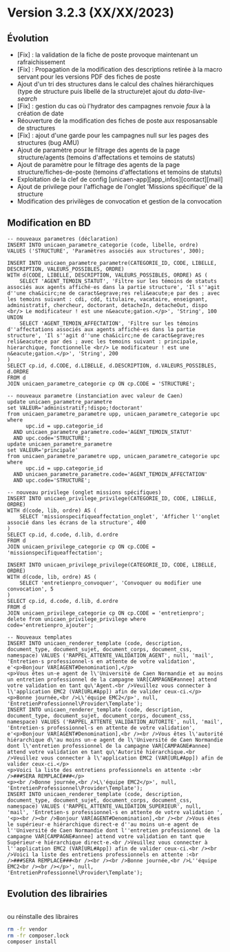 Version 3.2.3 (XX/XX/2023)
====

Évolution
---

- [Fix] : la validation de la fiche de poste provoque maintenant un rafraichissement
- [Fix] : Propagation de la modification des descriptions retirée à la macro servant pour les versions PDF des fiches de poste
- Ajout d'un tri des structures dans le calcul des chaînes hiérarchiques (type de structure puis libellé de la structure)et ajout du *data-live-search*
- [Fix] : gestion du cas où l'hydrator des campagnes renvoie *faux* à la création de date
- Réouverture de la modification des fiches de poste aux resposansable de structures
- [Fix] : ajout d'une garde pour les campagnes null sur les pages des structures (bug AMU)
- Ajout de paramètre pour le filtrage des agents de la page structure/agents (temoins d'affectations et temoins de statuts)
- Ajout de paramètre pour le filtrage des agents de la page structure/fiches-de-poste (temoins d'affectations et temoins de statuts)
- Exploitation de la clef de config [unicaen-app][app_infos][contact][mail] 
- Ajout de privilege pour l'affichage de l'onglet 'Missions spécifique' de la structure
- Modification des privilèges de convocation et gestion de la convocation

Modification en BD
---

```postgresql
-- nouveaux parametres (déclaration)
INSERT INTO unicaen_parametre_categorie (code, libelle, ordre) 
VALUES ('STRUCTURE', 'Paramètres associés aux structures', 300);

INSERT INTO unicaen_parametre_parametre(CATEGORIE_ID, CODE, LIBELLE, DESCRIPTION, VALEURS_POSSIBLES, ORDRE)
WITH d(CODE, LIBELLE, DESCRIPTION, VALEURS_POSSIBLES, ORDRE) AS (
    SELECT 'AGENT_TEMOIN_STATUT', 'Filtre sur les témoins de statuts associés aux agents affiché·es dans la partie structure', 'Il s''agit d''une cha&icirc;ne de caract&egrave;res reli&eacute;e par des ; avec les temoins suivant : cdi, cdd, titulaire, vacataire, enseignant, administratif, chercheur, doctorant, detacheIn, detacheOut, dispo <br/> Le modificateur ! est une n&eacute;gation.</p>', 'String', 100 UNION
    SELECT 'AGENT_TEMOIN_AFFECTATION', 'Filtre sur les témoins d''affectations associés aux agents affiché·es dans la partie structure', 'Il s''agit d''une cha&icirc;ne de caract&egrave;res reli&eacute;e par des ; avec les temoins suivant : principale, hierarchique, fonctionnelle <br/> Le modificateur ! est une n&eacute;gation.</p>', 'String', 200
)
SELECT cp.id, d.CODE, d.LIBELLE, d.DESCRIPTION, d.VALEURS_POSSIBLES, d.ORDRE
FROM d
JOIN unicaen_parametre_categorie cp ON cp.CODE = 'STRUCTURE';

-- nouveaux parametre (instanciation avec valeur de Caen)
update unicaen_parametre_parametre
set VALEUR='administratif;!dispo;!doctorant'
from unicaen_parametre_parametre upp, unicaen_parametre_categorie upc
where
      upc.id = upp.categorie_id
  AND unicaen_parametre_parametre.code='AGENT_TEMOIN_STATUT'
  AND upc.code='STRUCTURE';
update unicaen_parametre_parametre
set VALEUR='principale'
from unicaen_parametre_parametre upp, unicaen_parametre_categorie upc
where
      upc.id = upp.categorie_id
  AND unicaen_parametre_parametre.code='AGENT_TEMOIN_AFFECTATION'
  AND upc.code='STRUCTURE';

-- nouveau privilege (onglet missions spécifiques)
INSERT INTO unicaen_privilege_privilege(CATEGORIE_ID, CODE, LIBELLE, ORDRE)
WITH d(code, lib, ordre) AS (
    SELECT 'missionspecifiqueaffectation_onglet', 'Afficher l''onglet associé dans les écrans de la structure', 400
)
SELECT cp.id, d.code, d.lib, d.ordre
FROM d
JOIN unicaen_privilege_categorie cp ON cp.CODE = 'missionspecifiqueaffectation';

INSERT INTO unicaen_privilege_privilege(CATEGORIE_ID, CODE, LIBELLE, ORDRE)
WITH d(code, lib, ordre) AS (
    SELECT 'entretienpro_convoquer', 'Convoquer ou modifier une convocation', 5
)
SELECT cp.id, d.code, d.lib, d.ordre
FROM d
JOIN unicaen_privilege_categorie cp ON cp.CODE = 'entretienpro';
delete from unicaen_privilege_privilege where code='entretienpro_ajouter';

-- Nouveaux templates
INSERT INTO unicaen_renderer_template (code, description, document_type, document_sujet, document_corps, document_css, namespace) VALUES ('RAPPEL_ATTENTE_VALIDATION_AGENT', null, 'mail', 'Entretien·s professionnel·s en attente de votre validation', e'<p>Bonjour VAR[AGENT#Denomination],</p>
<p>Vous êtes un·e agent de l\'Université de Caen Normandie et au moins un entretien professionnel de la campagne VAR[CAMPAGNE#annee] attend votre validation en tant qu\'Agent.<br />Veuillez vous connecter à l\'application EMC2 (VAR[URL#App]) afin de valider ceux-ci.</p>
<p>Bonne journée,<br />L\'équipe EMC2</p>', null, 'EntretienProfessionnel\Provider\Template');
INSERT INTO unicaen_renderer_template (code, description, document_type, document_sujet, document_corps, document_css, namespace) VALUES ('RAPPEL_ATTENTE_VALIDATION_AUTORITE', null, 'mail', 'Entretien·s professionnel·s en attente de votre validation', e'<p>Bonjour VAR[AGENT#Denomination],<br /><br />Vous êtes l\'autorité hiérarchique d\'au moins un·e agent de l\'Université de Caen Normandie dont l\'entretien professionnel de la campagne VAR[CAMPAGNE#annee] attend votre validation en tant qu\'Autorité hiérarchique.<br />Veuillez vous connecter à l\'application EMC2 (VAR[URL#App]) afin de valider ceux-ci.</p>
<p>Voici la liste des entretiens professionnels en attente :<br />###SERA REMPLACÉ###</p>
<p><br />Bonne journée,<br />L\'équipe EMC2</p>', null, 'EntretienProfessionnel\Provider\Template');
INSERT INTO unicaen_renderer_template (code, description, document_type, document_sujet, document_corps, document_css, namespace) VALUES ('RAPPEL_ATTENTE_VALIDATION_SUPERIEUR', null, 'mail', 'Entretien·s professionnel·s en attente de votre validation ', '<p><br /><br />Bonjour VAR[AGENT#Denomination],<br /><br />Vous êtes le supérieur·e hiérarchique direct·e d''au moins un·e agent de l''Université de Caen Normandie dont l''entretien professionnel de la campagne VAR[CAMPAGNE#annee] attend votre validation en tant que Supérieur·e hiérarchique direct·e.<br />Veuillez vous connecter à l''application EMC2 (VAR[URL#App]) afin de valider ceux-ci.<br /><br />Voici la liste des entretiens professionnels en attente :<br />###SERA REMPLACÉ###<br /><br /><br />Bonne journée,<br />L''équipe EMC2<br /><br /></p>', null, 'EntretienProfessionnel\Provider\Template');

```

Evolution des librairies 
---

```bash
```

ou réinstalle des libraires 
```bash
rm -fr vendor
rm -fr composer.lock
composer install
```
